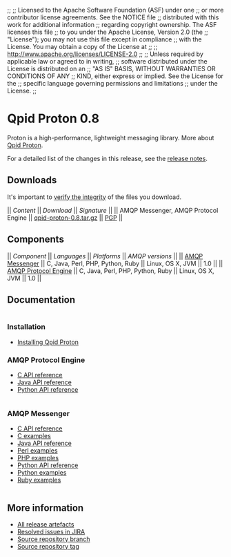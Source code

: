 ;;
;; Licensed to the Apache Software Foundation (ASF) under one
;; or more contributor license agreements.  See the NOTICE file
;; distributed with this work for additional information
;; regarding copyright ownership.  The ASF licenses this file
;; to you under the Apache License, Version 2.0 (the
;; "License"); you may not use this file except in compliance
;; with the License.  You may obtain a copy of the License at
;; 
;;   http://www.apache.org/licenses/LICENSE-2.0
;; 
;; Unless required by applicable law or agreed to in writing,
;; software distributed under the License is distributed on an
;; "AS IS" BASIS, WITHOUT WARRANTIES OR CONDITIONS OF ANY
;; KIND, either express or implied.  See the License for the
;; specific language governing permissions and limitations
;; under the License.
;;

<script type="text/javascript">
  _deferredFunctions.push(function() {
      if ("0.8" === "{{current_proton_release}}") {
          _modifyCurrentReleaseLinks();
      }
  });
</script>

# Qpid Proton 0.8

Proton is a high-performance, lightweight messaging library. More
about [Qpid Proton]({{site_url}}/proton/index.html).

For a detailed list of the changes in this release, see the [release
notes](release-notes.html).

## Downloads

It's important to [verify the
integrity]({{site_url}}/download.html#verify-what-you-download) of the
files you download.

  || *Content* || *Download* || *Signature* ||
  || AMQP Messenger, AMQP Protocol Engine || [qpid-proton-0.8.tar.gz](http://archive.apache.org/dist/qpid/proton/0.8/qpid-proton-0.8.tar.gz) || [PGP](http://archive.apache.org/dist/qpid/proton/0.8/qpid-proton-0.8.tar.gz.asc) ||

## Components

  || *Component* || *Languages* || *Platforms* || *AMQP versions* ||
  || [AMQP Messenger]({{site_url}}/components/messenger/index.html) || C, Java, Perl, PHP, Python, Ruby || Linux, OS X, JVM || 1.0 ||
  || [AMQP Protocol Engine]({{site_url}}/components/protocol-engine/index.html) || C, Java, Perl, PHP, Python, Ruby || Linux, OS X, JVM || 1.0 ||

## Documentation

<div class="two-column" markdown="1">
<div class="column" markdown="1">

### Installation

 - [Installing Qpid Proton](http://svn.apache.org/repos/asf/qpid/proton/branches/0.8/README)

### AMQP Protocol Engine

 - [C API reference](protocol-engine/c/api/files.html)
 - [Java API reference](protocol-engine/java/api/index.html)
 - [Python API reference](protocol-engine/python/api/index.html)

</div>
<div class="column" markdown="1">

### AMQP Messenger

 - [C API reference](protocol-engine/c/api/messenger_8h.html)
 - [C examples](messenger/c/examples/index.html)
 - [Java API reference](protocol-engine/java/api/org/apache/qpid/proton/messenger/Messenger.html)
 - [Perl examples](messenger/perl/examples/index.html)
 - [PHP examples](messenger/php/examples/index.html)
 - [Python API reference](protocol-engine/python/api/proton.Messenger-class.html)
 - [Python examples](messenger/python/examples/index.html)
 - [Ruby examples](messenger/ruby/examples/index.html)

</div>
</div>

## More information

 - [All release artefacts](http://archive.apache.org/dist/qpid/proton/0.8)
 - [Resolved issues in JIRA](https://issues.apache.org/jira/issues/?jql=project+%3D+PROTON+AND+fixVersion+%3D+%270.8%27+ORDER+BY+priority+DESC)
 - [Source repository branch](http://svn.apache.org/repos/asf/qpid/proton/branches/0.8)
 - [Source repository tag](http://svn.apache.org/repos/asf/qpid/proton/tags/0.8)